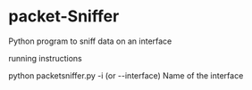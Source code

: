 # packet-Sniffer
Python program to sniff data on an interface

running instructions

python packetsniffer.py -i (or --interface) Name of the interface

